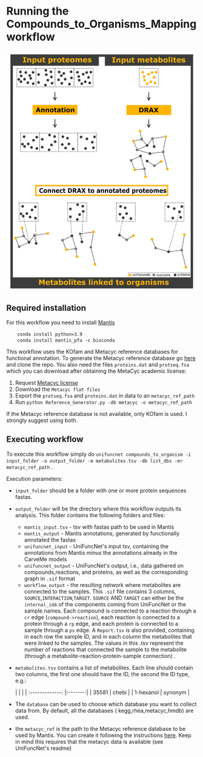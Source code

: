 # Running the Compounds_to_Organisms_Mapping workflow

![overview](case_study2.png)

## Required installation

For this workflow you need to install [Mantis](https://github.com/PedroMTQ/mantis)

```
    conda install python=3.9
    conda install mantis_pfa -c bioconda
```

This workflow uses the KOfam and Metacyc reference databases for functional annotation.
To generate the Metacyc reference database go [here](https://github.com/PedroMTQ/refdb_generator) and clone the repo.
You also need the files `proteins.dat` and `protseq.fsa` which you can download after obtaining the MetaCyc academic
license:

1. Request [Metacyc license](https://metacyc.org/download.shtml)
2. Download the `Metacyc flat files`
3. Export the `protseq.fsa` and `proteins.dat` in data to an `metacyc_ref_path`
4. Run `python Reference_Generator.py -db metacyc -o metacyc_ref_path`

If the Metacyc reference database is not available, only KOfam is used. I strongly suggest using both.

## Executing workflow

To execute this workflow simply
do `unifuncnet compounds_to_organism -i input_folder -o output_folder -m metabolites.tsv -db list_dbs -mr metacyc_ref_path`
.

Execution parameters:

- `input_folder`  should be a folder with one or more protein sequences fastas.
- `output_folder` will be the directory where this workflow outputs its analysis. This folder contains the following
  folders and files:
    - `mantis_input.tsv` - tsv with fastas path to be used in Mantis
    - `mantis_output` - Mantis annotations, generated by functionally annotated the fastas
    - `unifuncnet_input` - UniFuncNet's input tsv, containing the annotations from Mantis minus the annotations already
      in the CarveMe models
    - `unifuncnet_output` - UniFuncNet's output, i.e., data gathered on compounds,reactions, and proteins, as well as
      the corresponding graph in `.sif` format
    - `workflow_output` - the resulting network where metabolites are connected to the samples. This `.sif` file
      contains 3 columns, `SOURCE`,`INTERACTION`,`TARGET`. `SOURCE` AND `TARGET` can either be the `internal_id`s of the
      components coming from UniFuncNet or the sample names. Each compound is connected to a reaction through a `cr`
      edge (`compound->reaction`), each reaction is connected to a protein through a `rp` edge, and each protein is
      connected to a sample through a `ps` edge. A `Report.tsv` is also provided, containing in each row the sample ID,
      and in each column the metabolites that were linked to the samples. The values in this .tsv represent the number
      of reactions that connected the sample to the metabolite (through a metabolite-reaction-protein-sample connection)
      .
- `metabolites.tsv` contains a list of metabolites. Each line should contain two columns, the first one should have the
  ID, the second the ID type, e.g.:

  |  |         |
      |  :-------------: |:-------:|
  | 35581  |  chebi  |
  | 1-hexanol  | synonym |

- The `database` can be used to choose which database you want to collect data from. By default, all the databases (
  kegg,rhea,metacyc,hmdb) are used.
- the `metacyc_ref` is the path to the Metacyc reference database to be used by Mantis. You can create it following the
  instructions [here](https://github.com/PedroMTQ/refdb_generator). Keep in mind this requires that the metacyc data is
  available (see UniFuncNet's readme)